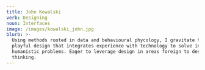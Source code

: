```yaml
---
title: John Kowalski
verb: Designing
noun: Interfaces
image: /images/kowalski_john.jpg
blurb: >-
  Using methods rooted in data and behavioural phycology, I gravitate towards
  playful design that integrates experience with technology to solve intricate
  humanistic problems. Eager to leverage design in areas foreign to design
  thinking.
---
```


